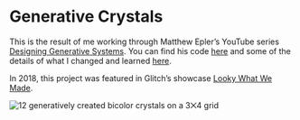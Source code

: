 # Generative Crystals

This is the result of me working through Matthew Epler’s YouTube series [Designing Generative Systems](https://www.youtube.com/watch?v=rTqvf0BkTNE&list=PLyRZnpOSgMj3K8AV2I6UldnvTj6d_Zrf0). You can find his code [here](https://github.com/matthewepler/Generative-Design-Systems-with-P5js) and some of the details of what I changed and learned [here](https://stephanmax.is/writing/generative-art-with-p5js).

In 2018, this project was featured in Glitch’s showcase [Looky What We Made](https://blog.glitch.com/post/looky-what-we-made).

![12 generatively created bicolor crystals on a 3⨉4 grid](screenshot.png)
